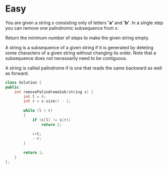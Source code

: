 # Easy

You are given a string $s$ consisting only of letters **'a'** and  **'b'**. In a single step you can remove one palindromic subsequence from $s$.

Return the minimum number of steps to make the given string empty.

A string is a subsequence of a given string if it is generated by deleting some characters of a given string without changing its order. Note that a subsequence does not necessarily need to be contiguous.

A string is called palindrome if is one that reads the same backward as well as forward.

```cpp
class Solution {
public:
    int removePalindromeSub(string s) {
        int l = 0;
        int r = s.size() - 1;
        
        while (l < r)
        {
            if (s[l] != s[r])
                return 2;
            
            ++l;
            --r;
        }
        
        return 1;
    }
};
```
